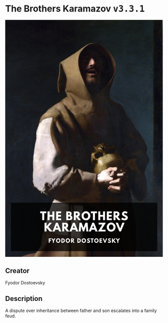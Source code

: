 
# The Brothers Karamazov <kbd>v3.3.1</kbd>

<center>
  <img src="./cover-1024.jpg"/>
</center>

## Creator
Fyodor Dostoevsky

## Description
A dispute over inheritance between father and son escalates into a family feud.
